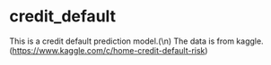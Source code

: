 # credit_default
This is a credit default prediction model.(\n)
The data is from kaggle. (https://www.kaggle.com/c/home-credit-default-risk)
